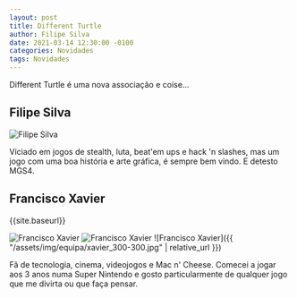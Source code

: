 ```yaml
---
layout: post
title: Different Turtle
author: Filipe Silva
date: 2021-03-14 12:30:00 -0100
categories: Novidades
tags: Novidades
---
```


Different Turtle é uma nova associação e coise...

## Filipe Silva

![Filipe Silva](..../assets/img/equipa/filipe_300-300.jpg)

Viciado em jogos de stealth, luta, beat'em ups e hack 'n slashes, mas um jogo com uma boa história e arte gráfica, é sempre bem vindo. E detesto MGS4.

## Francisco Xavier

{{site.baseurl}}

![Francisco Xavier]({{site.baseurl}}/assets/img/equipa/xavier_300-300.jpg)
![Francisco Xavier]({{"/assets/img/equipa/xavier_300-300.jpg"|relative_url}})
![Francisco Xavier]({{ "/assets/img/equipa/xavier_300-300.jpg" | relative_url }})

Fã de tecnologia, cinema, videojogos e Mac n' Cheese. Comecei a jogar aos 3 anos numa Super Nintendo e gosto particularmente de qualquer jogo que me divirta ou que faça pensar.